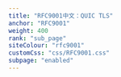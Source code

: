 ```yaml
---
title: "RFC9001中文：QUIC TLS"
anchor: "RFC9001"
weight: 400
rank: "sub_page"
siteColour: "rfc9001"
customCss: "css/RFC9001.css"
subpage: "enabled"
---
```

